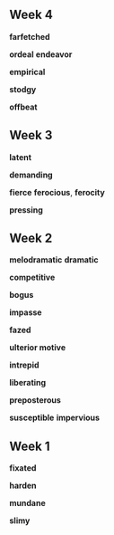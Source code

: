 
## Week 4 

**farfetched** 

**ordeal**
**endeavor**

**empirical**

**stodgy**

**offbeat**

## Week 3

**latent**

**demanding**

**fierce**
**ferocious**, **ferocity**

**pressing**

## Week 2 

**melodramatic**
**dramatic**

**competitive**  

**bogus**

**impasse**

**fazed**

**ulterior motive**

**intrepid**  

**liberating**

**preposterous**

**susceptible**
**impervious**

## Week 1

**fixated**

**harden** 

**mundane**

**slimy**
